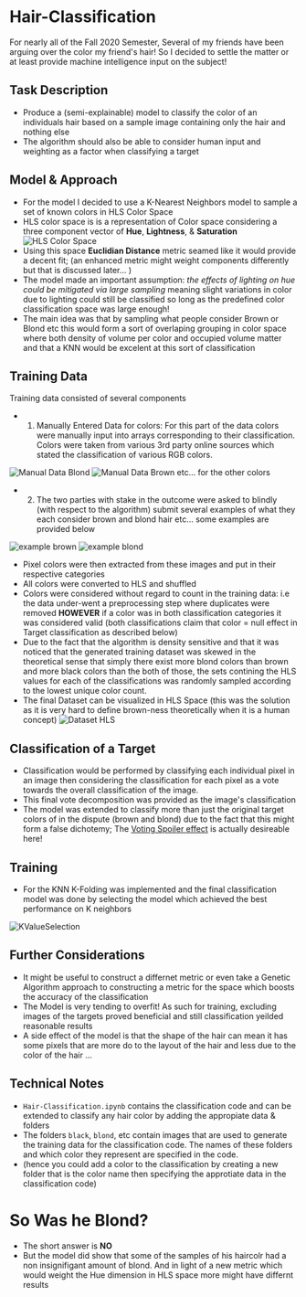 # Hair-Classification
For nearly all of the Fall 2020 Semester, Several of my friends have been arguing over the color my friend's hair! So I decided to settle the matter or at least provide machine intelligence input on the subject! 

## Task Description
- Produce a (semi-explainable) model to classify the color of an individuals hair based on a sample image containing only the hair and nothing else
- The algorithm should also be able to consider human input and weighting as a factor when classifying a target

## Model & Approach
- For the model I decided to use a K-Nearest Neighbors model to sample a set of known colors in HLS Color Space
- HLS color space is is a representation of Color space considering a three component vector of **Hue**, **Lightness**, & **Saturation**
![HLS Color Space](https://raw.githubusercontent.com/Michael-Naguib/Hair-Classification/main/HLSspace.PNG "HLS Color Space")
- Using this space **Euclidian Distance** metric seamed like it would provide a decent fit; (an enhanced metric might weight components differently but that is discussed later... )
- The model made an important assumption: *the effects of lighting on hue could be mitigated via large sampling* meaning slight variations in color due to lighting could still be classified so long as the predefined color classification space was large enough! 
- The main idea was that by sampling what people consider Brown or Blond etc this would form a sort of overlaping grouping in color space where both density of volume per color and occupied volume matter and that a KNN would be excelent at this sort of classification

## Training Data
Training data consisted of several components
- 1) Manually Entered Data for colors: For this part of the data colors were manually input into arrays corresponding to their classification. Colors were taken from various 3rd party online sources which stated the classification of various RGB colors.

![Manual Data Blond](https://raw.githubusercontent.com/Michael-Naguib/Hair-Classification/main/MBlond.PNG "Manual Data Blond")
![Manual Data Brown](https://raw.githubusercontent.com/Michael-Naguib/Hair-Classification/main/MBrown.PNG "Manual Data Brown")
etc... for the other colors

- 2) The two parties with stake in the outcome were asked to blindly (with respect to the algorithm) submit several examples of what they each consider brown and blond hair etc... some examples are provided below

![example brown](https://raw.githubusercontent.com/Michael-Naguib/Hair-Classification/main/brown/brown234643.PNG "example brown")
![example blond](https://raw.githubusercontent.com/Michael-Naguib/Hair-Classification/main/blond/blond1.PNG "example blond")

- Pixel colors were then extracted from these images and put in their respective categories
- All colors were converted to HLS and shuffled
- Colors were considered without regard to count in the training data: i.e the data under-went a preprocessing step where duplicates were removed **HOWEVER** if a color was in both classification categories it was considered valid (both classifications claim that color = null effect in Target classification as described below)
- Due to the fact that the algorithm is density sensitive and that it was noticed that the generated training dataset was skewed in the theoretical sense that simply there exist more blond colors than brown and more black colors than the both of those, the sets contining the HLS values for each of the classifications was randomly sampled according to the lowest unique color count. 
- The final Dataset can be visualized in HLS Space (this was the solution as it is very hard to define brown-ness theoretically when it is a human concept)
![Dataset HLS](https://raw.githubusercontent.com/Michael-Naguib/Hair-Classification/main/DatasetInHLSspace.PNG "Dataset HLS")


## Classification of a Target
- Classification would be performed by classifying each individual pixel in an image then considering the classification for each pixel as a vote towards the overall classification of the image. 
- This final vote decomposition was provided as the image's classification
- The model was extended to classify more than just the original target colors of in the dispute (brown and blond) due to the fact that this might form a false dichotemy; The [Voting Spoiler effect](https://en.wikipedia.org/wiki/Vote_splitting#:~:text=The%20spoiler%20effect%20is%20the,both%20or%20several%20to%20win.) is actually desireable here!


## Training 
- For the KNN K-Folding was implemented and the final classification model was done by selecting the model which achieved the best performance on K neighbors

![KValueSelection](https://raw.githubusercontent.com/Michael-Naguib/Hair-Classification/main/KValueSelection.PNG "KValueSelection")


## Further Considerations
- It might be useful to construct a differnet metric or even take a Genetic Algorithm approach to constructing a metric for the space which boosts the accuracy of the classification
- The Model is very tending to overfit! As such for training, excluding images of the targets proved beneficial and still classification yeilded reasonable results
- A side effect of the model is that the shape of the hair can mean it has some pixels that are more do to the layout of the hair and less due to the color of the hair ... 


## Technical Notes
- ```Hair-Classification.ipynb``` contains the classification code and can be extended to classify any hair color by adding the appropiate data & folders
- The folders ```black```, ```blond```, etc contain images that are used to generate the training data for the classification code. The names of these folders and which color they represent are specified in the code. 
- (hence you could add a color to the classification by creating a new folder that is the color name then specifying the approtiate data in the classification code)

# So Was he Blond?
- The short answer is **NO** 
- But the model did show that some of the samples of his haircolr had a non insignifigant amount of blond. And in light of a new metric which would weight the Hue dimension in HLS space more might have differnt results
